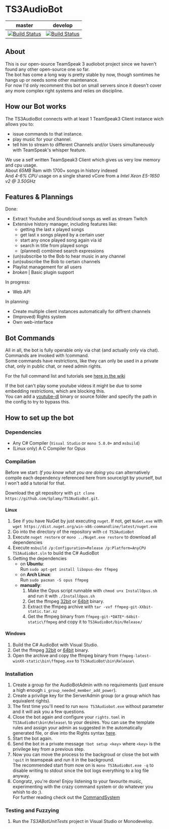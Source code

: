# TS3AudioBot
|master|develop|
|:--:|:--:|
|[![Build Status](https://travis-ci.org/Splamy/TS3AudioBot.svg?branch=master)](https://travis-ci.org/Splamy/TS3AudioBot)|[![Build Status](https://travis-ci.org/Splamy/TS3AudioBot.svg?branch=develop)](https://travis-ci.org/Splamy/TS3AudioBot)|

## About
This is our open-source TeamSpeak 3 audiobot project since
we haven't found any other open-source one so far.  
The bot has come a long way is pretty stable by now, though somtimes he hangs up or needs some other maintenance.  
For now I'd only recomment this bot on small servers since it doesn't cover any more complex right systems and relies on discipline.  

## How our Bot works
The TS3AudioBot connects with at least 1 TeamSpeak3 Client instance wich allows you to:
  * issue commands to that instance.
  * play music for your channel.
  * tell him to stream to different Channels and/or Users simultaneously with TeamSpeak's whisper feature.

We use a self written TeamSpeak3 Client which gives us very low memory and cpu usage.  
About _65MB_ Ram with 1700+ songs in history indexed  
And _4-6% CPU_ usage on a single shared vCore from a _Intel Xeon E5-1650 v2 @ 3.50GHz_  

## Features & Plannings
Done:
* Extract Youtube and Soundcloud songs as well as stream Twitch
* Extensive history manager, including features like:
  - getting the last x played songs
  - get last x songs played by a certain user
  - start any once played song again via id
  - search in title from played songs
  - (planned) combined search expressions
* (un)subscribe to the Bob to hear music in any channel
* (un)subscribe the Bob to certain channels
* Playlist management for all users
* *broken* | Basic plugin support

In progress:
* Web API

In planning:
* Create multiple client instances automatically for diffrent channels
* (Improved) Rights system
* Own web-interface

## Bot Commands
All in all, the bot is fully operable only via chat (and actually only via chat).  
Commands are invoked with !command.  
Some commands have restrictions, like they can only be used in a private chat, only in public chat, or need admin rights.

For the full command list and tutorials see [here in the wiki](https://github.com/Splamy/TS3AudioBot/wiki/CommandSystem)

If the bot can't play some youtube videos it might be due to some embedding restrictions, which are blocking this.  
You can add a [youtube-dl](https://github.com/rg3/youtube-dl/) binary or source folder and specify the path in the config to try to bypass this.

## How to set up the bot
### Dependencies
* Any C# Compiler (`Visual Studio` or `mono 5.0.0+` and `msbuild`)
* (Linux only) A C Compiler for Opus

### Compilation
Before we start: _If you know what you are doing_ you can alternatively compile each dependency referenced here from source/git by yourself, but I won't add a tutorial for that.

Download the git repository with `git clone https://github.com/Splamy/TS3AudioBot.git`.

#### Linux
1. See if you have NuGet by just executing `nuget`. If not, get `NuGet.exe` with `wget https://dist.nuget.org/win-x86-commandline/latest/nuget.exe`
1. Go into the directory of the repository with `cd TS3AudioBot`
1. Execute `nuget restore` or `mono ../Nuget.exe restore` to download all dependencies
1. Execute `msbuild /p:Configuration=Release /p:Platform=AnyCPU TS3AudioBot.sln` to build the C# AudioBot
1. Getting the dependencies
    * on **Ubuntu**:  
    Run `sudo apt-get install libopus-dev ffmpeg`
    * on **Arch Linux**:  
    Run `sudo pacman -S opus ffmpeg`
    * **manually**:
        1. Make the Opus script runnable with `chmod u+x InstallOpus.sh` and run it with `./InstallOpus.sh`
        1. Get the ffmpeg [32bit](https://johnvansickle.com/ffmpeg/builds/ffmpeg-git-32bit-static.tar.xz) or [64bit](https://johnvansickle.com/ffmpeg/builds/ffmpeg-git-64bit-static.tar.xz) binary.
        1. Extract the ffmpeg archive with `tar -vxf ffmpeg-git-XXbit-static.tar.xz`
        1. Get the ffmpeg binary from `ffmpeg-git-*DATE*-64bit-static\ffmpeg` and copy it to `TS3AudioBot/bin/Release/`

#### Windows
1. Build the C# AudioBot with Visual Studio.
1. Get the ffmpeg [32bit](https://ffmpeg.zeranoe.com/builds/win32/static/ffmpeg-latest-win32-static.zip) or [64bit](https://ffmpeg.zeranoe.com/builds/win64/static/ffmpeg-latest-win64-static.zip) binary.
1. Open the archive and copy the ffmpeg binary from `ffmpeg-latest-winXX-static\bin\ffmpeg.exe` to `TS3AudioBot\bin\Release\`

### Installation
1. Create a group for the AudioBotAdmin with no requirements (just ensure a high enough `i_group_needed_member_add_power`).
1. Create a privilige key for the ServerAdmin group (or a group which has equivalent rights).
1. The first time you'll need to run `mono TS3Audiobot.exe` without parameter and
it will ask you a few questions.
1. Close the bot again and configure your `rights.toml` in `TS3AudioBot\bin\Release\` to your desires.
You can use the template rules and assign your admin as suggested in the automatically generated file,
or dive into the Rights syntax [here](https://github.com/Splamy/TS3AudioBot/wiki/Rights).
1. Start the bot again.
1. Send the bot in a private message `!bot setup <key>` where `<key>` is the privilege key from a previous step.
1. Now you can move the process to the backgroud or close the bot with `!quit` in teamspeak and run it in the background.  
The recommended start from now on is `mono TS3AudioBot.exe -q` to disable writing to stdout since the bot logs everything to a log file anyway.
1. Congratz, you're done! Enjoy listening to your favourite music, experimenting with the crazy command system or do whatever you whish to do ;).  
For further reading check out the [CommandSystem](https://github.com/Splamy/TS3AudioBot/wiki/CommandSystem)

### Testing and Fuzzying
1. Run the *TS3ABotUnitTests* project in Visual Studio or Monodevelop.
